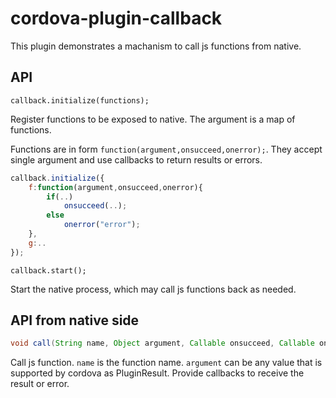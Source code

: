 # cordova-plugin-callback
This plugin demonstrates a machanism to call js functions from native.

## API
`callback.initialize(functions);`

Register functions to be exposed to native. The argument is a map of functions.

Functions are in form `function(argument,onsucceed,onerror);`. They accept single argument and use callbacks to return results or errors.

```js
callback.initialize({
	f:function(argument,onsucceed,onerror){
		if(..)
			onsucceed(..);
		else
			onerror("error");
	},
	g:..
});
```

`callback.start();`

Start the native process, which may call js functions back as needed.

## API from native side

```java
void call(String name, Object argument, Callable onsucceed, Callable onerror);
```

Call js function. `name` is the function name. `argument` can be any value that is supported by cordova as PluginResult. Provide callbacks to receive the result or error.
